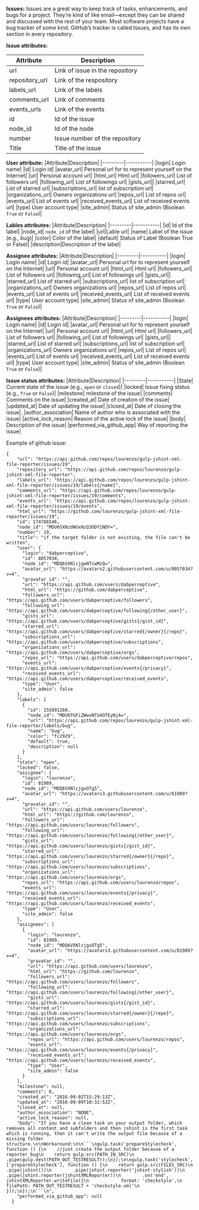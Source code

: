 **Issues:** 
Issues are a great way to keep track of tasks, enhancements, and bugs for a project. They’re kind of like email—except they can be shared and discussed with the rest of your team. Most software projects have a bug tracker of some kind. GitHub’s tracker is called Issues, and has its own section in every repository.

**Issue attributes:**

|Attribute|Description|
|---------|-----------|
|url| Link of issue in the repository|
|repository_url| Link of the respository|
|labels_url| Link of the labels|
|comments_url| Link of comments|
|events_urls| Link of the events|
|id| Id of the issue|
|node_id| Id of the node|
|number| Issue number of the repository|
|Title| Title of the issue|

**User attribute:**
|Attribute|Description|
|---------|-----------|
|login| Login name|
|id| Login id|
|avatar_url| Personal url for to represent yourself on the Internet|
|url| Personal account url|
|html_url| Html url|
|followers_url| List of followers url|
|following_url| List of followings url|
|gists_url||
|starred_url| List of starred url|
|subscriptions_url| list of subscription url|
|organizations_url| Owners organizations url|
|repos_url| List of repos url|
|events_url| List of events url|
|received_events_url| List of received events url|
|type| User account type|
|site_admin| Status of site_admin (Boolean `True` or `False`)|

**Lables attributes:**
|Attribute|Description|
|---------|-----------|
|id| Id of the label|
|node_id| `node_id` of the label|
|url|Lable url|
|name| Label of the issue (e.g., bug)|
|color| Color of the label|
|default| Status of Label (Boolean True or False)|
|description|Description of the label|


**Assignee attributes:**
|Attribute|Description|
|---------|-----------|
|login| Login name|
|id| Login id|
|avatar_url| Personal url for to represent yourself on the Internet|
|url| Personal account url|
|html_url| Html url|
|followers_url| List of followers url|
|following_url| List of followings url|
|gists_url||
|starred_url| List of starred url|
|subscriptions_url| list of subscription url|
|organizations_url| Owners organizations url|
|repos_url| List of repos url|
|events_url| List of events url|
|received_events_url| List of received events url|
|type| User account type|
|site_admin| Status of site_admin (Boolean `True` or `False`)|


**Assignees attributes:**
|Attribute|Description|
|---------|-----------|
|login| Login name|
|id| Login id|
|avatar_url| Personal url for to represent yourself on the Internet|
|url| Personal account url|
|html_url| Html url|
|followers_url| List of followers url|
|following_url| List of followings url|
|gists_url||
|starred_url| List of starred url|
|subscriptions_url| list of subscription url|
|organizations_url| Owners organizations url|
|repos_url| List of repos url|
|events_url| List of events url|
|received_events_url| List of received events url|
|type| User account type|
|site_admin| Status of site_admin (Boolean `True` or `False`)|


**Issue status attributes:**
|Attribute|Description|
|---------|-----------|
|State| Current state of the issue (e.g., `open` or `closed`)|
|locked| Issue fixing status (e.g., `True` or `False`)|
|milestone| milestone of the issue|
|comments| Comments on the issue|
|created_at| Date of creation of the issue|
|updated_at| Date of updating the issue|
|closed_at| Date of closing the issue|.
|author_association| Name of author who is associated with the issue|
|active_lock_reason| Reason of the active lock of the issue|
|body| Description of the issue|
|performed_via_github_app| Way of reporting the issue|































Example of github issue:
```
{
    "url": "https://api.github.com/repos/lourenzo/gulp-jshint-xml-file-reporter/issues/19",
    "repository_url": "https://api.github.com/repos/lourenzo/gulp-jshint-xml-file-reporter",
    "labels_url": "https://api.github.com/repos/lourenzo/gulp-jshint-xml-file-reporter/issues/19/labels{/name}",
    "comments_url": "https://api.github.com/repos/lourenzo/gulp-jshint-xml-file-reporter/issues/19/comments",
    "events_url": "https://api.github.com/repos/lourenzo/gulp-jshint-xml-file-reporter/issues/19/events",
    "html_url": "https://github.com/lourenzo/gulp-jshint-xml-file-reporter/issues/19",
    "id": 174786546,
    "node_id": "MDU6SXNzdWUxNzQ3ODY1NDY=",
    "number": 19,
    "title": "if the target folder is not existing, the file can't be written",
    "user": {
      "login": "dabperceptive",
      "id": 8057034,
      "node_id": "MDQ6VXNlcjgwNTcwMzQ=",
      "avatar_url": "https://avatars2.githubusercontent.com/u/8057034?v=4",
      "gravatar_id": "",
      "url": "https://api.github.com/users/dabperceptive",
      "html_url": "https://github.com/dabperceptive",
      "followers_url": "https://api.github.com/users/dabperceptive/followers",
      "following_url": "https://api.github.com/users/dabperceptive/following{/other_user}",
      "gists_url": "https://api.github.com/users/dabperceptive/gists{/gist_id}",
      "starred_url": "https://api.github.com/users/dabperceptive/starred{/owner}{/repo}",
      "subscriptions_url": "https://api.github.com/users/dabperceptive/subscriptions",
      "organizations_url": "https://api.github.com/users/dabperceptive/orgs",
      "repos_url": "https://api.github.com/users/dabperceptive/repos",
      "events_url": "https://api.github.com/users/dabperceptive/events{/privacy}",
      "received_events_url": "https://api.github.com/users/dabperceptive/received_events",
      "type": "User",
      "site_admin": false
    },
    "labels": [
      {
        "id": 155891260,
        "node_id": "MDU6TGFiZWwxNTU4OTEyNjA=",
        "url": "https://api.github.com/repos/lourenzo/gulp-jshint-xml-file-reporter/labels/bug",
        "name": "bug",
        "color": "fc2929",
        "default": true,
        "description": null
      }
    ],
    "state": "open",
    "locked": false,
    "assignee": {
      "login": "lourenzo",
      "id": 81989,
      "node_id": "MDQ6VXNlcjgxOTg5",
      "avatar_url": "https://avatars3.githubusercontent.com/u/81989?v=4",
      "gravatar_id": "",
      "url": "https://api.github.com/users/lourenzo",
      "html_url": "https://github.com/lourenzo",
      "followers_url": "https://api.github.com/users/lourenzo/followers",
      "following_url": "https://api.github.com/users/lourenzo/following{/other_user}",
      "gists_url": "https://api.github.com/users/lourenzo/gists{/gist_id}",
      "starred_url": "https://api.github.com/users/lourenzo/starred{/owner}{/repo}",
      "subscriptions_url": "https://api.github.com/users/lourenzo/subscriptions",
      "organizations_url": "https://api.github.com/users/lourenzo/orgs",
      "repos_url": "https://api.github.com/users/lourenzo/repos",
      "events_url": "https://api.github.com/users/lourenzo/events{/privacy}",
      "received_events_url": "https://api.github.com/users/lourenzo/received_events",
      "type": "User",
      "site_admin": false
    },
    "assignees": [
      {
        "login": "lourenzo",
        "id": 81989,
        "node_id": "MDQ6VXNlcjgxOTg5",
        "avatar_url": "https://avatars3.githubusercontent.com/u/81989?v=4",
        "gravatar_id": "",
        "url": "https://api.github.com/users/lourenzo",
        "html_url": "https://github.com/lourenzo",
        "followers_url": "https://api.github.com/users/lourenzo/followers",
        "following_url": "https://api.github.com/users/lourenzo/following{/other_user}",
        "gists_url": "https://api.github.com/users/lourenzo/gists{/gist_id}",
        "starred_url": "https://api.github.com/users/lourenzo/starred{/owner}{/repo}",
        "subscriptions_url": "https://api.github.com/users/lourenzo/subscriptions",
        "organizations_url": "https://api.github.com/users/lourenzo/orgs",
        "repos_url": "https://api.github.com/users/lourenzo/repos",
        "events_url": "https://api.github.com/users/lourenzo/events{/privacy}",
        "received_events_url": "https://api.github.com/users/lourenzo/received_events",
        "type": "User",
        "site_admin": false
      }
    ],
    "milestone": null,
    "comments": 0,
    "created_at": "2016-09-02T15:29:13Z",
    "updated_at": "2016-09-09T10:32:52Z",
    "closed_at": null,
    "author_association": "NONE",
    "active_lock_reason": null,
    "body": "If you have a clean task on your output folder, which removes all content and subfolders and then jshint is the first task which is running, then it can't write the output file because of a missing folder structure.\n\nWorkaround:\n\n```\ngulp.task('prepareStylecheck', function () {\n    //just create the output folder because of a reporter bug\n    return gulp.src(PATH_IN_SRC)\n        .pipe(gulp.dest(PATH_OUT_TESTRESULT));\n});\n\ngulp.task('stylecheck', ['prepareStylecheck'], function () {\n    return gulp.src(FILES_SRC)\n        .pipe(jshint())\n        .pipe(jshint.reporter('jshint-stylish'))\n        .pipe(jshint.reporter(jshintXMLReporter))\n        .on('end', jshintXMLReporter.writeFile({\n            format: 'checkstyle',\n            filePath: PATH_OUT_TESTRESULT + 'checkstyle.xml'\n        }));\n});\n```\n",
    "performed_via_github_app": null
  }
```


